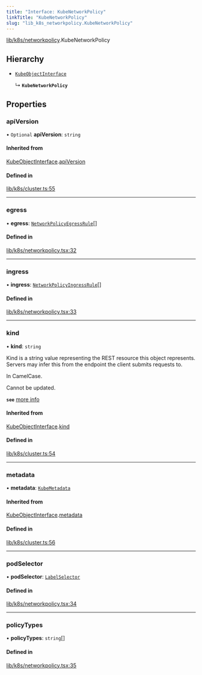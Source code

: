 ```yaml
---
title: "Interface: KubeNetworkPolicy"
linkTitle: "KubeNetworkPolicy"
slug: "lib_k8s_networkpolicy.KubeNetworkPolicy"
---
```


[lib/k8s/networkpolicy](../modules/lib_k8s_networkpolicy.md).KubeNetworkPolicy

## Hierarchy

- [`KubeObjectInterface`](lib_k8s_cluster.KubeObjectInterface.md)

  ↳ **`KubeNetworkPolicy`**

## Properties

### apiVersion

• `Optional` **apiVersion**: `string`

#### Inherited from

[KubeObjectInterface](lib_k8s_cluster.KubeObjectInterface.md).[apiVersion](lib_k8s_cluster.KubeObjectInterface.md#apiversion)

#### Defined in

[lib/k8s/cluster.ts:55](https://github.com/headlamp-k8s/headlamp/blob/2ce94491/frontend/src/lib/k8s/cluster.ts#L55)

___

### egress

• **egress**: [`NetworkPolicyEgressRule`](lib_k8s_networkpolicy.NetworkPolicyEgressRule.md)[]

#### Defined in

[lib/k8s/networkpolicy.tsx:32](https://github.com/headlamp-k8s/headlamp/blob/2ce94491/frontend/src/lib/k8s/networkpolicy.tsx#L32)

___

### ingress

• **ingress**: [`NetworkPolicyIngressRule`](lib_k8s_networkpolicy.NetworkPolicyIngressRule.md)[]

#### Defined in

[lib/k8s/networkpolicy.tsx:33](https://github.com/headlamp-k8s/headlamp/blob/2ce94491/frontend/src/lib/k8s/networkpolicy.tsx#L33)

___

### kind

• **kind**: `string`

Kind is a string value representing the REST resource this object represents.
Servers may infer this from the endpoint the client submits requests to.

In CamelCase.

Cannot be updated.

**`see`** [more info](https://git.k8s.io/community/contributors/devel/sig-architecture/api-conventions.md#types-kinds)

#### Inherited from

[KubeObjectInterface](lib_k8s_cluster.KubeObjectInterface.md).[kind](lib_k8s_cluster.KubeObjectInterface.md#kind)

#### Defined in

[lib/k8s/cluster.ts:54](https://github.com/headlamp-k8s/headlamp/blob/2ce94491/frontend/src/lib/k8s/cluster.ts#L54)

___

### metadata

• **metadata**: [`KubeMetadata`](lib_k8s_cluster.KubeMetadata.md)

#### Inherited from

[KubeObjectInterface](lib_k8s_cluster.KubeObjectInterface.md).[metadata](lib_k8s_cluster.KubeObjectInterface.md#metadata)

#### Defined in

[lib/k8s/cluster.ts:56](https://github.com/headlamp-k8s/headlamp/blob/2ce94491/frontend/src/lib/k8s/cluster.ts#L56)

___

### podSelector

• **podSelector**: [`LabelSelector`](lib_k8s_cluster.LabelSelector.md)

#### Defined in

[lib/k8s/networkpolicy.tsx:34](https://github.com/headlamp-k8s/headlamp/blob/2ce94491/frontend/src/lib/k8s/networkpolicy.tsx#L34)

___

### policyTypes

• **policyTypes**: `string`[]

#### Defined in

[lib/k8s/networkpolicy.tsx:35](https://github.com/headlamp-k8s/headlamp/blob/2ce94491/frontend/src/lib/k8s/networkpolicy.tsx#L35)
